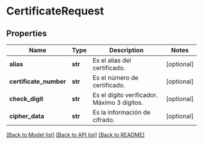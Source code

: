 # CertificateRequest

## Properties
Name | Type | Description | Notes
------------ | ------------- | ------------- | -------------
**alias** | **str** | Es el alias del certificado. | [optional] 
**certificate_number** | **str** | Es el número de certificado. | [optional] 
**check_digit** | **str** | Es el dígito verificador. Máximo 3 dígitos. | [optional] 
**cipher_data** | **str** | Es la información de cifrado. | [optional] 

[[Back to Model list]](../README.md#documentation-for-models) [[Back to API list]](../README.md#documentation-for-api-endpoints) [[Back to README]](../README.md)

